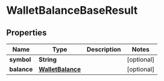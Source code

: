 # WalletBalanceBaseResult

## Properties
Name | Type | Description | Notes
------------ | ------------- | ------------- | -------------
**symbol** | **String** |  |  [optional]
**balance** | [**WalletBalance**](WalletBalance.md) |  |  [optional]
